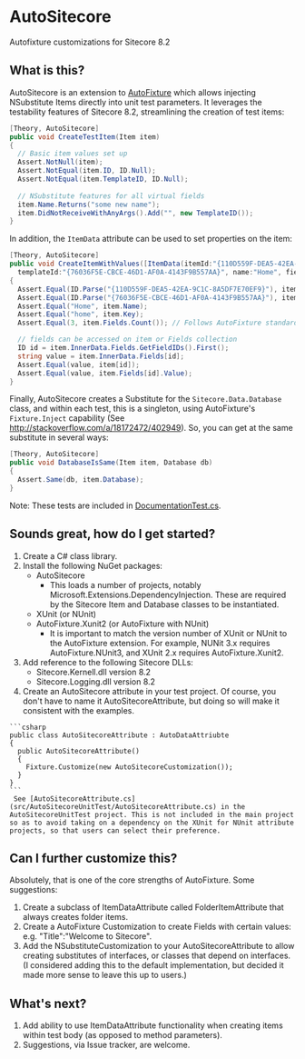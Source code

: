 # AutoSitecore
Autofixture customizations for Sitecore 8.2

## What is this?
AutoSitecore is an extension to [AutoFixture](https://github.com/AutoFixture/AutoFixture) which allows injecting NSubstitute Items directly into 
unit test parameters.  It leverages the testability features of Sitecore 8.2, streamlining the creation of test items:

```csharp
[Theory, AutoSitecore]
public void CreateTestItem(Item item)
{
  // Basic item values set up
  Assert.NotNull(item);
  Assert.NotEqual(item.ID, ID.Null);
  Assert.NotEqual(item.TemplateID, ID.Null);
  
  // NSubstitute features for all virtual fields
  item.Name.Returns("some new name");
  item.DidNotReceiveWithAnyArgs().Add("", new TemplateID());
}
```
    
In addition, the `ItemData` attribute can be used to set properties on the item:

```csharp
[Theory, AutoSitecore]
public void CreateItemWithValues([ItemData(itemId:"{110D559F-DEA5-42EA-9C1C-8A5DF7E70EF9}",
  templateId:"{76036F5E-CBCE-46D1-AF0A-4143F9B557AA}", name:"Home", fields:true)] Item item)
{
  Assert.Equal(ID.Parse("{110D559F-DEA5-42EA-9C1C-8A5DF7E70EF9}"), item.ID);
  Assert.Equal(ID.Parse("{76036F5E-CBCE-46D1-AF0A-4143F9B557AA}"), item.TemplateID);
  Assert.Equal("Home", item.Name);
  Assert.Equal("home", item.Key);
  Assert.Equal(3, item.Fields.Count()); // Follows AutoFixture standard of creating three items.

  // fields can be accessed on item or Fields collection
  ID id = item.InnerData.Fields.GetFieldIDs().First();
  string value = item.InnerData.Fields[id];
  Assert.Equal(value, item[id]);
  Assert.Equal(value, item.Fields[id].Value);
}
```
    
Finally, AutoSitecore creates a Substitute for the `Sitecore.Data.Database` class, and within each test, this is a singleton, using AutoFixture's `Fixture.Inject` capability (See http://stackoverflow.com/a/18172472/402949).  So, you can get at the same substitute in several ways:
  
```csharp
[Theory, AutoSitecore]
public void DatabaseIsSame(Item item, Database db)
{
  Assert.Same(db, item.Database);
}
```

Note: These tests are included in [DocumentationTest.cs](src/AutoSitecoreUnitTest/DocumentationTest.cs).
    
## Sounds great, how do I get started?

  1. Create a C# class library.
  2. Install the following NuGet packages:
     * AutoSitecore
        * This loads a number of projects, notably Microsoft.Extensions.DependencyInjection. These are required by the Sitecore Item and Database classes to be instantiated.
     * XUnit (or NUnit)
     * AutoFixture.Xunit2 (or AutoFixture with NUnit)
        * It is important to match the version number of XUnit or NUnit to the AutoFixture extension.  For example, NUNit 3.x requires AutoFixture.NUnit3, and XUnit 2.x requires AutoFixture.Xunit2.
  3. Add reference to the following Sitecore DLLs:
      * Sitecore.Kernell.dll version 8.2 
      * Sitecore.Logging.dll version 8.2 
  4. Create an AutoSitecore attribute in your test project. Of course, you don't have to name it AutoSitecoreAttribute, but doing so will make it consistent with the examples.  
  
    ```csharp
    public class AutoSitecoreAttribute : AutoDataAttriubte
    {
      public AutoSitecoreAttribute()
      {
        Fixture.Customize(new AutoSitecoreCustomization());
      }
    }
    ```
     See [AutoSitecoreAttribute.cs](src/AutoSitecoreUnitTest/AutoSitecoreAttribute.cs) in the AutoSitecoreUnitTest project. This is not included in the main project so as to avoid taking on a dependency on the XUnit for NUnit attribute projects, so that users can select their preference.
     
## Can I further customize this?

Absolutely, that is one of the core strengths of AutoFixture.  Some suggestions:

  1. Create a subclass of ItemDataAttribute called FolderItemAttribute that always creates folder items.
  2. Create a AutoFixture Customization to create Fields with certain values: e.g. "Title":"Welcome to Sitecore".
  3. Add the NSubstituteCustomization to your AutoSitecoreAttribute to allow creating substitutes of interfaces, or classes that depend on interfaces. (I considered adding this to the default implementation, but decided it made more sense to leave this up to users.)

## What's next?

   1. Add ability to use ItemDataAttribute functionality when creating items within test body (as opposed to method parameters).
   2. Suggestions, via Issue tracker, are welcome.
